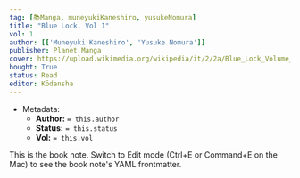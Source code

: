 ```yaml
---
tag: [📚Manga, muneyukiKaneshiro, yusukeNomura]
title: "Blue Lock, Vol 1"
vol: 1
author: [['Muneyuki Kaneshiro', 'Yusuke Nomura']]
publisher: Planet Manga
cover: https://upload.wikimedia.org/wikipedia/it/2/2a/Blue_Lock_Volume_1.jpg
bought: True
status: Read
editor: Kōdansha
---
```



- Metadata:
	- **Author:** `= this.author`
	- **Status:** `= this.status`
	- **Vol:** `= this.vol`

This is the book note. Switch to Edit mode (Ctrl+E or Command+E on the Mac) to see the book note's YAML frontmatter.